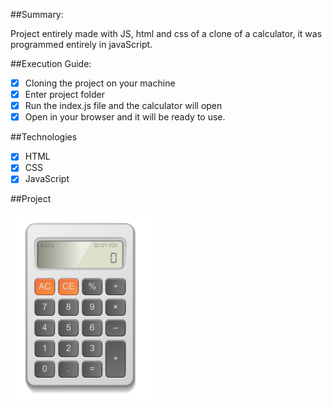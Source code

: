 ##Summary:

Project entirely made with JS, html and css of a clone of a calculator,
it was programmed entirely in javaScript.


##Execution Guide:

- [x] Cloning the project on your machine
- [x] Enter project folder
- [x] Run the index.js file and the calculator will open
- [x] Open in your browser and it will be ready to use.

##Technologies

- [x] HTML
- [x] CSS
- [x] JavaScript

##Project
<p>
  <img src="https://github.com/Jhoncosta08/Calculator-JS/blob/master/calculator-JS/projeto.png" style="width: auto; max-height: 300px">
</p>

